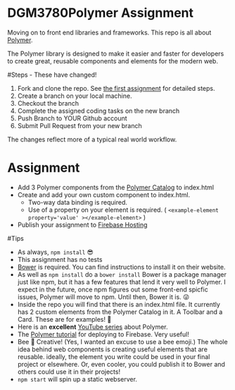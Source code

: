 # DGM3780Polymer Assignment
Moving on to front end libraries and frameworks. This repo is all about [Polymer](https://www.polymer-project.org/1.0/).

The Polymer library is designed to make it easier and faster for developers to create great, reusable components and elements for the modern web.

#Steps - These have changed!
1. Fork and clone the repo. See [the first assignment](https://github.com/UVU-DigitalMedia/DGM3780-Assign1) for detailed steps.
2.  Create a branch on your local machine.
3. Checkout the branch
4. Complete the assigned coding tasks on the new branch
5. Push Branch to YOUR Github account
6. Submit Pull Request from your new branch

The changes reflect more of a typical real world workflow.

# Assignment
* Add 3 Polymer components from the [Polymer Catalog](https://elements.polymer-project.org/) to index.html
* Create and add your own custom component to index.html. 
  * Two-way data binding is required.
  * Use of a property on your element is required. ( ````<example-element property='value' ></example-element>```` )
* Publish your assignment to [Firebase Hosting](https://www.firebase.com/features.html#features-hosting)


#Tips
- As always, ````npm install```` :sunglasses:
- This assignment has no tests
- [Bower](http://bower.io/) is required. You can find instructions to install it on their website.
- As well as ````npm install```` do a ````bower install```` Bower is a package manager just like npm, but it has a few features that lend it very well to Polymer. I expect in the future, once npm figures out some front-end spicfic issues, Polymer will move to npm. Until then, Bower it is. :stuck_out_tongue_winking_eye:
- Inside the repo you will find that there is an index.html file. It currently has 2 custom elements from the Polymer Catalog in it. A Toolbar and a Card. These are for examples! :rocket:
- Here is an **excellent** [YouTube series](http://www.youtube.com/playlist?list=PLLnpHn493BHGhoGAb2PRKzv4Zw3QoatK-) about Polymer.
- The [Polymer tutorial](https://www.polymer-project.org/1.0/docs/start/psk/deploy.html) for deploying to Firebase. Very useful!
- Bee :honeybee: Creative! (Yes, I wanted an excuse to use a bee emoji.) The whole idea behind web components is creating useful elements that are reusable. ideally, the element you write could be used in your final project or elsewhere. Or, even cooler, you could publish it to Bower and others could use it in their projects!
- ````npm start```` will spin up a static webserver.
